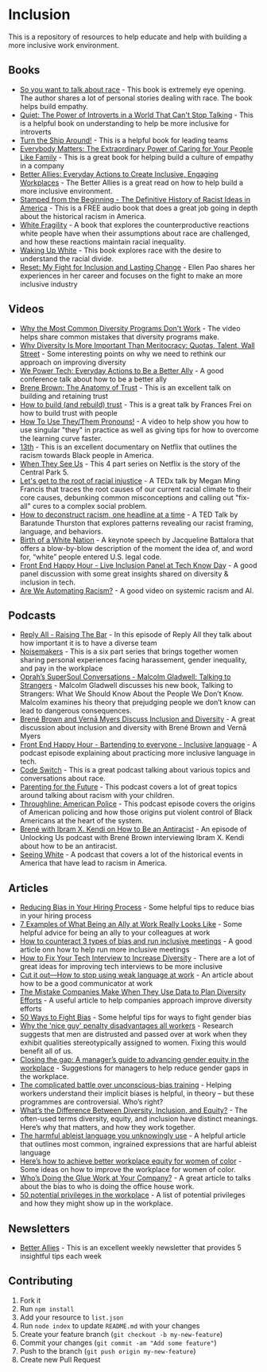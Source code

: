 # Inclusion 
 This is a repository of resources to help educate and help with building a more inclusive work environment.

## Books
 * [So you want to talk about race](https://www.amazon.com/You-Want-Talk-About-Race/dp/1580056776) - This book is extremely eye opening. The author shares a lot of personal stories dealing with race. The book helps build empathy.
 * [Quiet: The Power of Introverts in a World That Can't Stop Talking](https://www.amazon.com/Quiet-Power-Introverts-World-Talking/dp/0307352145/ref=sr_1_3?crid=2HP9PYKIEJNNY&keywords=quiet+the+power+of+introverts&qid=1553744069&s=gateway&sprefix=quiet+%2Caps%2C275&sr=8-3) - This is a helpful book on understanding to help be more inclusive for introverts
 * [Turn the Ship Around!](https://www.amazon.com/Turn-Ship-Around-Turning-Followers/dp/1591846404/ref=sr_1_1?crid=1V20YD4UF58JH&keywords=turn+the+ship+around&qid=1553744165&s=gateway&sprefix=turn+the+ship+%2Caps%2C275&sr=8-1) - This is a helpful book for leading teams
 * [Everybody Matters: The Extraordinary Power of Caring for Your People Like Family](https://www.amazon.com/Everybody-Matters-Extraordinary-Caring-People-ebook/dp/B00SI02E5S/) - This is a great book for helping build a culture of empathy in a company
 * [Better Allies: Everyday Actions to Create Inclusive, Engaging Workplaces](https://www.amazon.com/Better-Allies-Everyday-Inclusive-Workplaces/dp/1732723303) - The Better Allies is a great read on how to help build a more inclusive environment.
 * [Stamped from the Beginning - The Definitive History of Racist Ideas in America](https://open.spotify.com/album/6PzcVM8Z1GMqeGlMBQ6ikX?si=HceQ3l1bT1G9jSW2EiNFGA) - This is a FREE audio book that does a great job going in depth about the historical racism in America.
 * [White Fragility](https://www.amazon.com/White-Fragility-People-About-Racism/dp/0807047414/) - A book that explores the counterproductive reactions white people have when their assumptions about race are challenged, and how these reactions maintain racial inequality.
 * [Waking Up White](https://www.amazon.com/Waking-White-Finding-Myself-Story/dp/B01EINQC3I) - This book explores race with the desire to understand the racial divide.
 * [Reset: My Fight for Inclusion and Lasting Change](https://www.amazon.com/Reset-Fight-Inclusion-Lasting-Change/dp/039959101X) - Ellen Pao shares her experiences in her career and focuses on the fight to make an more inclusive industry

## Videos
 * [Why the Most Common Diversity Programs Don't Work](https://hbr.org/video/5108682441001/why-the-most-common-diversity-programs-dont-work) - The video helps share common mistakes that diversity programs make.
 * [Why Diversity Is More Important Than Meritocracy: Quotas, Talent, Wall Street](https://www.youtube.com/watch?v=78yqUylmC_o) - Some interesting points on why we need to rethink our approach on improving diversity
 * [We Power Tech: Everyday Actions to Be a Better Ally](https://www.youtube.com/watch?v=bKHGeYPCifw&feature=youtu.be&t=266) - A good conference talk about how to be a better ally
 * [Brene Brown: The Anatomy of Trust](https://brenebrown.com/videos/anatomy-trust-video/) - This is an excellent talk on building and retaining trust
 * [How to build (and rebuild) trust](https://www.ted.com/talks/frances_frei_how_to_build_and_rebuild_trust) - This is a great talk by Frances Frei on how to build trust with people
 * [How To Use They/Them Pronouns!](https://www.youtube.com/watch?v=rM51Q-hsqXc) - A video to help show you how to use singular "they" in practice as well as giving tips for how to overcome the learning curve faster.
 * [13th](https://www.netflix.com/title/80091741) - This is an excellent documentary on Netflix that outlines the racism towards Black people in America.
 * [When They See Us](https://www.netflix.com/title/80200549) - This 4 part series on Netflix is the story of the Central Park 5.
 * [Let's get to the root of racial injustice](https://www.youtube.com/watch?v=-aCn72iXO9s) - A TEDx talk by Megan Ming Francis that traces the root causes of our current racial climate to their core causes, debunking common misconceptions and calling out "fix-all" cures to a complex social problem.
 * [How to deconstruct racism, one headline at a time](https://www.ted.com/talks/baratunde_thurston_how_to_deconstruct_racism_one_headline_at_a_time/transcript?utm_source=newsletter_weekly_2019-05-31&utm_campaign=newsletter_weekly&utm_medium=email&utm_content=talk_of_the_week_button) - A TED Talk by Baratunde Thurston that explores patterns revealing our racist framing, language, and behaviors.
 * [Birth of a White Nation](https://www.youtube.com/watch?v=riVAuC0dnP4) - A keynote speech by Jacqueline Battalora that offers a blow-by-blow description of the moment the idea of, and word for, “white” people entered U.S. legal code.
 * [Front End Happy Hour - Live Inclusion Panel at Tech Know Day](https://www.youtube.com/watch?v=aBuySq_Ie_o) - A good panel discussion with some great insights shared on diversity & inclusion in tech.
 * [Are We Automating Racism?](https://youtu.be/Ok5sKLXqynQ) - A good video on systemic racism and AI.

## Podcasts
 * [Reply All - Raising The Bar](https://gimletmedia.com/shows/reply-all/76h54l/52-raising-the-bar) - In this episode of Reply All they talk about how important it is to have a diverse team
 * [Noisemakers](https://www.timesupnow.com/noisemakers) - This is a six part series that brings together women sharing personal experiences facing harassement, gender inequality, and pay in the workplace
 * [Oprah’s SuperSoul Conversations - Malcolm Gladwell: Talking to Strangers](https://www.podbean.com/media/share/dir-9xc5c-6d26e3d) - Malcolm Gladwell discusses his new book, Talking to Strangers: What We Should Know About the People We Don’t Know. Malcolm examines his theory that prejudging people we don’t know can lead to dangerous consequences.
 * [Brené Brown and Vernā Myers Discuss Inclusion and Diversity](https://open.spotify.com/episode/7jxo2jBUVWLE1kXtfuAW5v) - A great discussion about inclusion and diversity with Brené Brown and Vernā Myers
 * [Front End Happy Hour - Bartending to everyone - Inclusive language](https://frontendhappyhour.com/episodes/bartending-to-everyone-inclusive-language/) - A podcast episode explaining about practicing more inclusive language in tech.
 * [Code Switch](https://www.npr.org/podcasts/510312/codeswitch) - This is a great podcast talking about various topics and conversations about race.
 * [Parenting for the Future](https://podcasts.apple.com/us/podcast/parenting-for-the-future/id1481728272) - This podcast covers a lot of great topics around talking about racism with your children.
 * [Throughline: American Police](https://podcasts.apple.com/us/podcast/american-police/id1451109634) - This podcast episode covers the origins of American policing and how those origins put violent control of Black Americans at the heart of the system.
 * [Brené with Ibram X. Kendi on How to Be an Antiracist](https://brenebrown.com/podcast/brene-with-ibram-x-kendi-on-how-to-be-an-antiracist/) - An episode of Unlocking Us podcast with Brené Brown interviewing Ibram X. Kendi about how to be an antiracist.
 * [Seeing White](http://www.sceneonradio.org/seeing-white/) - A podcast that covers a lot of the historical events in America that have lead to racism in America.

## Articles
 * [Reducing Bias in Your Hiring Process](https://medium.com/@mekkaokereke/reducing-bias-in-your-hiring-process-2a9b699e964b) - Some helpful tips to reduce bias in your hiring process
 * [7 Examples of What Being an Ally at Work Really Looks Like](https://www.themuse.com/advice/what-is-an-ally-7-examples) - Some helpful advice for being an ally to your colleagues at work
 * [How to counteract 3 types of bias and run inclusive meetings](https://www.atlassian.com/blog/teamwork/how-to-run-inclusive-meetings) - A good article onn how to help run more inclusive meetings
 * [How to Fix Your Tech Interview to Increase Diversity](https://www.diversifytech.co/blog/how-to-fix-tech-interview-to-increase-diversity) - There are a lot of great ideas for improving tech interviews to be more inclusive
 * [Cut it out—How to stop using weak language at work](https://www.theladders.com/career-advice/cut-it-out-how-to-stop-using-weak-language-at-work) - An article about how to be a good communicator at work
 * [The Mistake Companies Make When They Use Data to Plan Diversity Efforts](https://hbr.org/2019/04/the-mistake-companies-make-when-they-use-data-to-plan-diversity-efforts) - A useful article to help companies approach improve diversity efforts
 * [50 Ways to Fight Bias](https://leanin.org/50-ways-to-fight-gender-bias) - Some helpful tips for ways to fight gender bias
 * [Why the 'nice guy' penalty disadvantages all workers](https://www.bbc.com/worklife/article/20210310-why-the-nice-guy-penalty-disadvantages-all-workers) - Research suggests that men are distrusted and passed over at work when they exhibit qualities stereotypically assigned to women. Fixing this would benefit all of us.
 * [Closing the gap: A manager’s guide to advancing gender equity in the workplace](https://fellow.app/blog/management/closing-the-gap-managers-guide-to-gender-equity-in-the-workplace) - Suggestions for managers to help reduce gender gaps in the workplace.
 * [The complicated battle over unconscious-bias training](https://www.bbc.com/worklife/article/20210326-the-complicated-battle-over-unconscious-bias-training) - Helping workers understand their implicit biases is helpful, in theory – but these programmes are controversial. Who’s right?
 * [What’s the Difference Between Diversity, Inclusion, and Equity?](https://generalassemb.ly/blog/diversity-inclusion-equity-differences-in-meaning/) - The often-used terms diversity, equity, and inclusion have distinct meanings. Here’s why that matters, and how they work together.
 * [The harmful ableist language you unknowingly use](https://www.bbc.com/worklife/article/20210330-the-harmful-ableist-language-you-unknowingly-use) - A helpful article that outlines most common, ingrained expressions that are harful ableist language
 * [Here’s how to achieve better workplace equity for women of color](https://www.nbcnews.com/know-your-value/feature/here-s-how-achieve-better-workplace-equity-women-color-ncna1263342) - Some ideas on how to improve the workplace for women of color.
 * [Who’s Doing the Glue Work at Your Company?](https://spin.atomicobject.com/2018/10/03/glue-work-strategies/) - A great article to talks about the bias to who is doing the office house work.
 * [50 potential privileges in the workplace](https://betterallies.files.wordpress.com/2019/01/50-potential-privileges.pdf) - A list of potential privileges and how they might show up in the workplace.

## Newsletters
 * [Better Allies](https://betterallies.com/more-content/) - This is an excellent weekly newsletter that provides 5 insightful tips each week

## Contributing 
1. Fork it
2. Run `npm install`
3. Add your resource to `list.json`
4. Run `node index` to update `README.md` with your changes
5. Create your feature branch (`git checkout -b my-new-feature`)
6. Commit your changes (`git commit -am "Add some feature"`)
7. Push to the branch (`git push origin my-new-feature`)
8. Create new Pull Request
